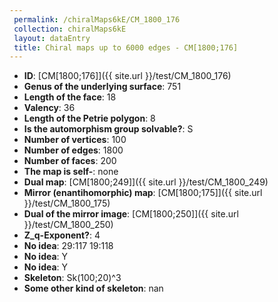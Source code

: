 ```yaml
--- 
 permalink: /chiralMaps6kE/CM_1800_176 
 collection: chiralMaps6kE
 layout: dataEntry
 title: Chiral maps up to 6000 edges - CM[1800;176]
---
```


- **ID**: [CM[1800;176]]({{ site.url }}/test/CM_1800_176)
- **Genus of the underlying surface**: 751
- **Length of the face**: 18
- **Valency**: 36
- **Length of the Petrie polygon**: 8
- **Is the automorphism group solvable?**: S
- **Number of vertices**: 100
- **Number of edges**: 1800
- **Number of faces**: 200
- **The map is self-**: none
- **Dual map**: [CM[1800;249]]({{ site.url }}/test/CM_1800_249)
- **Mirror (enantihomorphic) map**: [CM[1800;175]]({{ site.url }}/test/CM_1800_175)
- **Dual of the mirror image**: [CM[1800;250]]({{ site.url }}/test/CM_1800_250)
- **Z_q-Exponent?**: 4
- **No idea**:  29:117 19:118
- **No idea**: Y
- **No idea**: Y
- **Skeleton**: Sk(100;20)^3
- **Some other kind of skeleton**: nan

